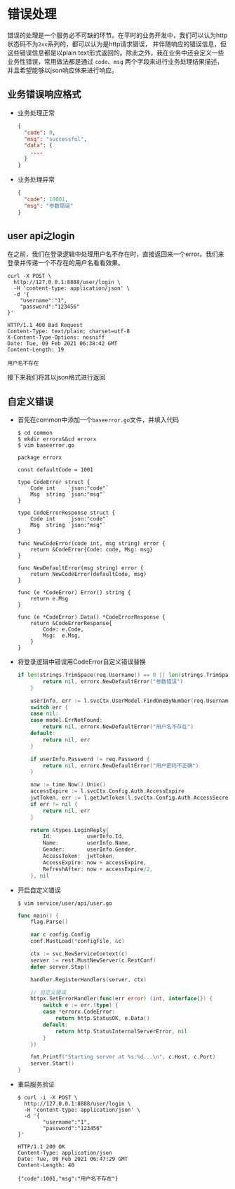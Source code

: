 # 错误处理
错误的处理是一个服务必不可缺的环节。在平时的业务开发中，我们可以认为http状态码不为`2xx`系列的，都可以认为是http请求错误，
并伴随响应的错误信息，但这些错误信息都是以plain text形式返回的。除此之外，我在业务中还会定义一些业务性错误，常用做法都是通过
`code`、`msg` 两个字段来进行业务处理结果描述，并且希望能够以json响应体来进行响应。

## 业务错误响应格式
* 业务处理正常
    ```json
    {
      "code": 0,
      "msg": "successful",
      "data": {
        ....
      }
    }
    ```

* 业务处理异常
    ```json
    {
      "code": 10001,
      "msg": "参数错误"
    }
    ```

## user api之login
在之前，我们在登录逻辑中处理用户名不存在时，直接返回来一个error。我们来登录并传递一个不存在的用户名看看效果。
```shell
curl -X POST \
  http://127.0.0.1:8888/user/login \
  -H 'content-type: application/json' \
  -d '{
	"username":"1",
	"password":"123456"
}'
```
```text
HTTP/1.1 400 Bad Request
Content-Type: text/plain; charset=utf-8
X-Content-Type-Options: nosniff
Date: Tue, 09 Feb 2021 06:38:42 GMT
Content-Length: 19

用户名不存在
```
接下来我们将其以json格式进行返回

## 自定义错误
* 首先在common中添加一个`baseerror.go`文件，并填入代码
    ```shell
    $ cd common
    $ mkdir errorx&&cd errorx
    $ vim baseerror.go
    ```
    ```goalng
    package errorx
    
    const defaultCode = 1001
    
    type CodeError struct {
        Code int    `json:"code"`
        Msg  string `json:"msg"`
    }
    
    type CodeErrorResponse struct {
        Code int    `json:"code"`
        Msg  string `json:"msg"`
    }
    
    func NewCodeError(code int, msg string) error {
        return &CodeError{Code: code, Msg: msg}
    }
    
    func NewDefaultError(msg string) error {
        return NewCodeError(defaultCode, msg)
    }
    
    func (e *CodeError) Error() string {
        return e.Msg
    }
    
    func (e *CodeError) Data() *CodeErrorResponse {
        return &CodeErrorResponse{
            Code: e.Code,
            Msg:  e.Msg,
        }
    }
    
    ```

* 将登录逻辑中错误用CodeError自定义错误替换
    ```go
    if len(strings.TrimSpace(req.Username)) == 0 || len(strings.TrimSpace(req.Password)) == 0 {
            return nil, errorx.NewDefaultError("参数错误")
        }
    
        userInfo, err := l.svcCtx.UserModel.FindOneByNumber(req.Username)
        switch err {
        case nil:
        case model.ErrNotFound:
            return nil, errorx.NewDefaultError("用户名不存在")
        default:
            return nil, err
        }
    
        if userInfo.Password != req.Password {
            return nil, errorx.NewDefaultError("用户密码不正确")
        }
    
        now := time.Now().Unix()
        accessExpire := l.svcCtx.Config.Auth.AccessExpire
        jwtToken, err := l.getJwtToken(l.svcCtx.Config.Auth.AccessSecret, now, l.svcCtx.Config.Auth.AccessExpire, userInfo.Id)
        if err != nil {
            return nil, err
        }
    
        return &types.LoginReply{
            Id:           userInfo.Id,
            Name:         userInfo.Name,
            Gender:       userInfo.Gender,
            AccessToken:  jwtToken,
            AccessExpire: now + accessExpire,
            RefreshAfter: now + accessExpire/2,
        }, nil
    ```

* 开启自定义错误
    ```shell
    $ vim service/user/api/user.go
    ```
    ```go
    func main() {
        flag.Parse()
    
        var c config.Config
        conf.MustLoad(*configFile, &c)
    
        ctx := svc.NewServiceContext(c)
        server := rest.MustNewServer(c.RestConf)
        defer server.Stop()
    
        handler.RegisterHandlers(server, ctx)
    
        // 自定义错误
        httpx.SetErrorHandler(func(err error) (int, interface{}) {
            switch e := err.(type) {
            case *errorx.CodeError:
                return http.StatusOK, e.Data()
            default:
                return http.StatusInternalServerError, nil
            }
        })
    
        fmt.Printf("Starting server at %s:%d...\n", c.Host, c.Port)
        server.Start()
    }
    ```
* 重启服务验证
    ```shell
    $ curl -i -X POST \
      http://127.0.0.1:8888/user/login \
      -H 'content-type: application/json' \
      -d '{
            "username":"1",
            "password":"123456"
    }'
    ```
    ```text
    HTTP/1.1 200 OK
    Content-Type: application/json
    Date: Tue, 09 Feb 2021 06:47:29 GMT
    Content-Length: 40
    
    {"code":1001,"msg":"用户名不存在"}
    ```

